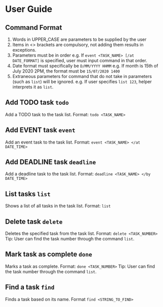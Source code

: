 # User Guide

## Command Format
1) Words in UPPER_CASE are parameters to be supplied by the user
2) Items in <> brackets are compulsory, not adding them results in exceptions.
3) Parameters must be in order
  e.g. If `event <TASK_NAME> [/at DATE_FORMAT]` is specified, user must input command in that order.
4) Date format must specifically be `D/MM/YYYY HHMM`
  e.g. If month is 15th of July 2020 2PM, the format must be `15/07/2020 1400`
5) Extraneous parameters for command that do not take in parameters (such as `list`) will be ignored.
  e.g. If user specifies `list 123`, helper interprets it as `list`.

## Add TODO task `todo`
Add a TODO task to the task list.
Format: `todo <TASK_NAME>`

## Add EVENT task `event`
Add an event task to the task list.
Format: `event <TASK_NAME> </at DATE_TIME>`

## Add DEADLINE task `deadline`
Add a deadline task to the task list.
Format: `deadline <TASK_NAME> </by DATE_TIME>`

## List tasks `list`
Shows a list of all tasks in the task list.
Format: `list`

## Delete task `delete`
Deletes the specified task from the task list.
Format: `delete <TASK_NUMBER>`
Tip: User can find the task number through the command `list`.

## Mark task as complete `done`
Marks a task as complete.
Format: `done <TASK_NUMBER>`
Tip: User can find the task number through the command `list`.

## Find a task `find`
Finds a task based on its name.
Format `find <STRING_TO_FIND>`
